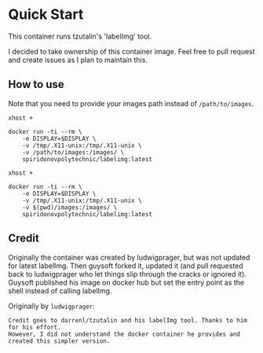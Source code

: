 # Quick Start

This container runs tzutalin's 'labelImg' tool.

I decided to take ownership of this container image. Feel free to pull request and create issues as I plan to maintain this.

## How to use

Note that you need to provide your images path instead of `/path/to/images`.

~~~
xhost +

docker run -ti --rm \
	-e DISPLAY=$DISPLAY \
	-v /tmp/.X11-unix:/tmp/.X11-unix \
	-v /path/to/images:/images/ \
	spiridonovpolytechnic/labelimg:latest
~~~

~~~
xhost +

docker run -ti --rm \
	-e DISPLAY=$DISPLAY \
	-v /tmp/.X11-unix:/tmp/.X11-unix \
	-v $(pwd)/images:/images/ \
	spiridonovpolytechnic/labelimg:latest
~~~

## Credit

Originally the container was created by ludwigprager, but was not updated for latest labelImg. Then guysoft forked it, updated it (and pull requested back to ludwigprager who let things slip through the cracks or ignored it). Guysoft published his image on docker hub but set the entry point as the shell instead of calling labelImg. 

Originally by `ludwigprager`:
```
Credit goes to darrenl/tzutalin and his labelImg tool. Thanks to him for his effort.
However, I did not understand the docker container he provides and created this simpler version.
```